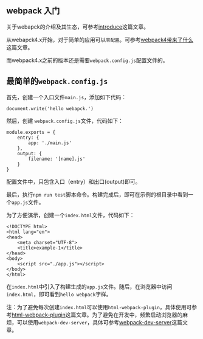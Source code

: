 ## webpack 入门

关于webapck的介绍及其生态，可参考[introduce](https://github.com/lvzhenbang/webpack-learning/blob/master/doc/first/introduce.md)这篇文章。

从webapck4.x开始，对于简单的应用可以`零配置`。可参考[webpack4带来了什么](https://github.com/lvzhenbang/webpack-play/blob/master/doc/two/webpack4.md)这篇文章。

而webpack4.x之前的版本还是需要`webpack.config.js`配置文件的。

## 最简单的`webpack.config.js`

首先，创建一个入口文件`main.js`，添加如下代码：

```
document.write('hello webapck.')
```

然后，创建 `webpack.config.js`文件，代码如下：

```
module.exports = {
	entry: {
		app: './main.js'
	},
	output: {
		filename: '[name].js'
	}
}
```

配置文件中，只包含入口（entry）和出口(output)即可。

最后，执行`npm run test`脚本命令。构建完成后，即可在示例的根目录中看到一个`app.js`文件。

为了方便演示，创建一个`index.html`文件，代码如下：

```
<!DOCTYPE html>
<html lang="en">
<head>
	<meta charset="UTF-8">
	<title>example-1</title>
</head>
<body>
	<script src="./app.js"></script>
</body>
</html>
```

在`index.html`中引入了构建生成的`app.js`文件。随后，在浏览器中访问`index.html`，即可看到`hello webpack`字样。


注：为了避免每次创建`index.html`可以使用`html-webpack-plugin`，具体使用可参考[html-webpack-plugin](https://github.com/lvzhenbang/webpack-play/blob/master/doc/first/htmlwebpackplugin.md)这篇文章。为了避免在开发中，频繁启动浏览器的麻烦，可以使用`webpack-dev-server`，具体可参考[webpack-dev-server](https://github.com/lvzhenbang/webpack-play/blob/master/doc/first/webpack-dev-server.md)这篇文章。